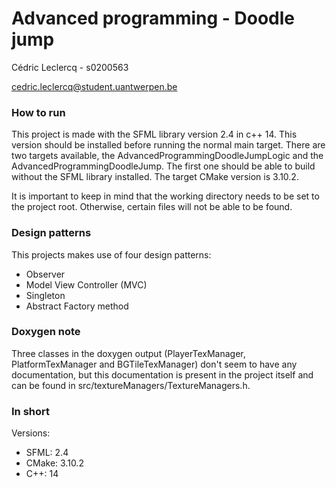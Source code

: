 # Advanced programming - Doodle jump
Cédric Leclercq - s0200563

cedric.leclercq@student.uantwerpen.be

### How to run

This project is made with the SFML library version 2.4 in c++ 14. This version should be installed before running the normal main target.
There are two targets available, the AdvancedProgrammingDoodleJumpLogic and the AdvancedProgrammingDoodleJump.
The first one should be able to build without the SFML library installed. The target CMake version is 3.10.2.

It is important to keep in mind that the working directory needs to be set to the project root. 
Otherwise, certain files will not be able to be found.

### Design patterns

This projects makes use of four design patterns:
- Observer
- Model View Controller (MVC)
- Singleton
- Abstract Factory method

### Doxygen note

Three classes in the doxygen output (PlayerTexManager, PlatformTexManager and BGTileTexManager) don't seem to have any 
documentation, but this documentation is present in the project itself and can be found in src/textureManagers/TextureManagers.h.

### In short

Versions:
- SFML: 2.4
- CMake: 3.10.2
- C++: 14
